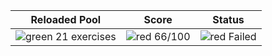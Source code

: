 | Reloaded Pool        | Score          | Status          |
|----------------------|----------------|-----------------|
| ![green](https://place-hold.it/15/00FF00/000000?text=+) 21 exercises | ![red](https://place-hold.it/15/FF0000/000000?text=+) 66/100 | ![red](https://place-hold.it/15/FF0000/000000?text=+) Failed |
